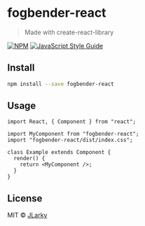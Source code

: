 # fogbender-react

> Made with create-react-library

[![NPM](https://img.shields.io/npm/v/fogbender-react.svg)](https://www.npmjs.com/package/fogbender-react) [![JavaScript Style Guide](https://img.shields.io/badge/code_style-standard-brightgreen.svg)](https://standardjs.com)

## Install

```bash
npm install --save fogbender-react
```

## Usage

```tsx
import React, { Component } from "react";

import MyComponent from "fogbender-react";
import "fogbender-react/dist/index.css";

class Example extends Component {
  render() {
    return <MyComponent />;
  }
}
```

## License

MIT © [JLarky](https://github.com/JLarky)
